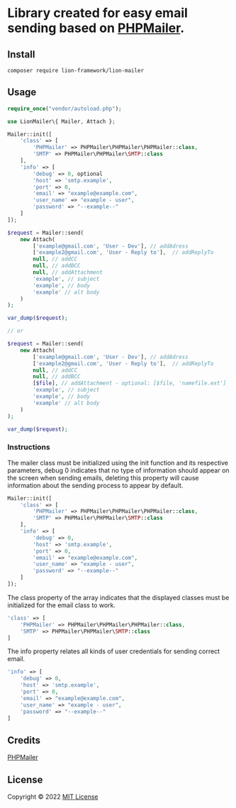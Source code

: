 # Library created for easy email sending based on [PHPMailer](https://github.com/PHPMailer/PHPMailer).

## Install
```
composer require lion-framework/lion-mailer
```

## Usage
```php
require_once("vendor/autoload.php");

use LionMailer\{ Mailer, Attach };

Mailer::init([
	'class' => [
		'PHPMailer' => PHPMailer\PHPMailer\PHPMailer::class,
		'SMTP' => PHPMailer\PHPMailer\SMTP::class
	],
	'info' => [
		'debug' => 0, optional
		'host' => 'smtp.example',
		'port' => 0,
		'email' => "example@example.com",
		'user_name' => "example - user",
		'password' => "--example--"
	]
]);

$request = Mailer::send(
	new Attach(
		['example@gmail.com', 'User - Dev'], // addAdress
		['example2@gmail.com', 'User - Reply to'],  // addReplyTo
		null, // addCC
		null, // addBCC
		null, // addAttachment
		'example', // subject
		'example', // body
		'example' // alt body
	)
);

var_dump($request);

// or

$request = Mailer::send(
	new Attach(
		['example@gmail.com', 'User - Dev'], // addAdress
		['example2@gmail.com', 'User - Reply to'],  // addReplyTo
		null, // addCC
		null, // addBCC
		[$file], // addAttachment - optional: [$file, 'namefile.ext']
		'example', // subject
		'example', // body
		'example' // alt body
	)
);

var_dump($request);
```

### Instructions
The mailer class must be initialized using the init function and its respective parameters, debug 0 indicates that no type of information should appear on the screen when sending emails, deleting this property will cause information about the sending process to appear by default. <br>
```php
Mailer::init([
	'class' => [
		'PHPMailer' => PHPMailer\PHPMailer\PHPMailer::class,
		'SMTP' => PHPMailer\PHPMailer\SMTP::class
	],
	'info' => [
		'debug' => 0,
		'host' => 'smtp.example',
		'port' => 0,
		'email' => "example@example.com",
		'user_name' => "example - user",
		'password' => "--example--"
	]
]);
```

The class property of the array indicates that the displayed classes must be initialized for the email class to work.
```php
'class' => [
	'PHPMailer' => PHPMailer\PHPMailer\PHPMailer::class,
	'SMTP' => PHPMailer\PHPMailer\SMTP::class
]
```

The info property relates all kinds of user credentials for sending correct email.
```php
'info' => [
	'debug' => 0,
	'host' => 'smtp.example',
	'port' => 0,
	'email' => "example@example.com",
	'user_name' => "example - user",
	'password' => "--example--"
]
```

## Credits
[PHPMailer](https://github.com/PHPMailer/PHPMailer)

## License
Copyright © 2022 [MIT License](https://github.com/Sleon4/Lion-Mailer/blob/main/LICENSE)